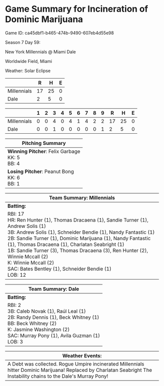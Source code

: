 # Game Summary for Incineration of Dominic Marijuana

Game ID: ca45dbf1-b465-474b-9490-607eb4d55e98

Season 7 Day 59:

New York Millennials @ Miami Dale

Worldwide Field, Miami

Weather: Solar Eclipse



|  | R | H | E |
| --- | --- | --- | --- |
| Millennials |  17 |  25 |   0 | 
| Dale |   2 |   5 |   0 | 


|  |   1 |   2 |   3 |   4 |   5 |   6 |   7 |   8 |   9 |  R | H | E |
| --- | --- | --- | --- | --- | --- | --- | --- | --- | --- | --- | --- | --- |
| Millennials |   0 |   0 |   4 |   0 |   4 |   1 |   4 |   2 |   2 |  17 |  25 |   0 | 
| Dale |   0 |   0 |   1 |   0 |   0 |   0 |   0 |   0 |   1 |   2 |   5 |   0 | 


| Pitching Summary |
| --- |
| **Winning Pitcher**: Felix Garbage<br />KK: 5<br />BB: 4 |
| **Losing Pitcher**: Peanut Bong<br />KK: 6<br />BB: 1 |


| Team Summary: Millennials |
| --- |
| **Batting:** |
| RBI: 17 <br />HR: Ren Hunter (1), Thomas Dracaena (1), Sandie Turner (1), Andrew Solis (1) <br />3B: Andrew Solis (1), Schneider Bendie (1), Nandy Fantastic (1) <br />2B: Sandie Turner (1), Dominic Marijuana (1), Nandy Fantastic (1), Thomas Dracaena (1), Charlatan Seabright (1) <br />1B: Sandie Turner (3), Thomas Dracaena (3), Ren Hunter (2), Winnie Mccall (2) <br />K: Winnie Mccall (2) <br />SAC: Bates Bentley (1), Schneider Bendie (1) <br />LOB: 12 |


| Team Summary: Dale |
| --- |
| **Batting:** |
| RBI: 2 <br />3B: Caleb Novak (1), Raúl Leal (1) <br />2B: Randy Dennis (1), Beck Whitney (1) <br />BB: Beck Whitney (2) <br />K: Jasmine Washington (2) <br />SAC: Murray Pony (1), Avila Guzman (1) <br />LOB: 3 |


| **Weather Events:** |
| --- |
| A Debt was collected. Rogue Umpire incinerated Millennials hitter Dominic Marijuana! Replaced by Charlatan Seabright The Instability chains to the Dale's Murray Pony! |


